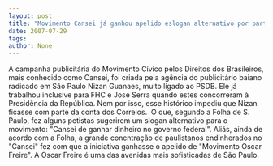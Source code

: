 ```yaml
---
layout: post
title: "Movimento Cansei já ganhou apelido eslogan alternativo por parte de petistas"
date: 2007-07-29
tags: 
author: None
---
```

A campanha publicit&aacute;ria do Movimento C&iacute;vico pelos Direitos dos Brasileiros, mais conhecido como Cansei, foi criada pela ag&ecirc;ncia do publicit&aacute;rio baiano radicado em S&atilde;o Paulo Nizan Guanaes, muito ligado ao PSDB. Ele j&aacute; trabalhou inclusive para FHC e Jos&eacute; Serra quando estes concorreram &agrave; Presid&ecirc;ncia da Rep&uacute;blica.
Nem por isso, esse hist&oacute;rico impediu que Nizan ficasse com parte da conta dos Correios.&nbsp; O que, segundo a Folha de S. Paulo, fez alguns petistas sugerirem um slogan alternativo para o movimento: &quot;Cansei de ganhar dinheiro no governo federal&quot;.
Ali&aacute;s, ainda de acordo com a Folha, a grande concntra&ccedil;&atilde;o de paulistanos endinherados no &quot;Cansei&quot; fez com que a iniciativa ganhasse o apelido de &quot;Movimento Oscar Freire&quot;. A Oscar Freire &eacute; uma das avenidas mais sofisticadas de S&atilde;o Paulo. 